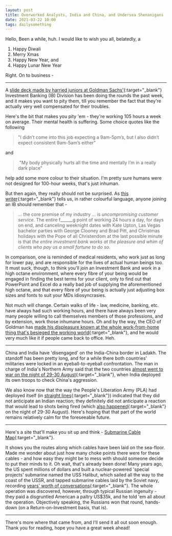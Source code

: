 ```yaml
---
layout: post
title: Overworked Analysts, India and China, and Undersea Shenanigans
date: 2021-03-22 10:00 
tags: dailysomething
---
```



Hello,
Been a while, huh. I would like to wish you all, belatedly, a
1. Happy Diwali   
2. Merry Xmas  
3. Happy New Year, and  
4. Happy Lunar New Year   
  
Right. On to business -  

____________________________________

A [slide deck made by harried juniors at Goldman Sachs'](https://assets.bwbx.io/documents/users/iqjWHBFdfxIU/rim9z3X.NpYk/v0){:target="_blank"} Investment Banking (IB) Division has been doing the rounds the past week, and it makes you want to pity them, till you remember the fact that they're actually very well compensated for their troubles.  
  
Here's the bit that makes you pity 'em - they're working 105 hours a week on average. Their mental health is suffering. Some choice quotes like the following  
> "I didn’t come into this job expecting a 9am-5pm’s, but I also didn’t expect consistent 9am-5am’s either"  

and

>  "My body physically hurts all the time and mentally I’m in a really dark place"   

help add some more colour to their situation. I'm pretty sure humans were not designed for 100-hour weeks, that's just inhuman.    

But then again, they really should not be surprised. As [this writer](http://epicureandealmaker.blogspot.com/2013/11/the-invention-of-leisure.html?m=1){:target="_blank"} tells us, in rather colourful language, anyone joining an IB should remember that - 
> ... the core premise of my industry ... is *uncompromising customer service*. The entire f______g point of working 24 hours a day, for days on end, and canceling weeknight dates with Kate Upton, Las Vegas bachelor parties with George Clooney and Brad Pitt, and Christmas holidays with the Pope of all Christendom at the last possible minute is that *the entire investment bank works at the pleasure and whim of clients who pay us a small fortune to do so*.  

In comparison, one is reminded of medical residents, who work just as long for lower pay, and are responsible for the lives of actual human beings too. It must suck, though, to think you'll join an Investment Bank and work in a high octane environment, where every fibre of your being would be engaged in finding the best terms for your client, only to find out that PowerPoint and Excel do a really bad job of supplying the aforementioned high octane, and that every fibre of your being is actually just adjusting box sizes and fonts to suit your MDs idiosyncrasies.     
  
Not much will change. Certain walks of life - law, medicine, banking, etc. have always had such working hours, and there have always been very many people willing to call themselves members of those professions, and by extension, work those inhumane hours. Oh and by the way, the CEO of Goldman has [made his displeasure known at the whole work-from-home thing that's besieged the working world](https://www.bloomberg.com/news/articles/2021-03-14/goldman-ceo-s-year-of-empty-offices-island-getaways-and-strife?sref=mGcsJ2E3){:target="_blank"}, and he would very much like it if people came back to office. Heh.  

____________________________________
China and India have 'disengaged' on the India-China border in Ladakh. The standoff has been pretty long, and for a while there both countries' militaries were locked in an eyeball-to-eyeball confrontation. The man in charge of India's Northern Army said that the two countries [almost went to war on the night of 29-30 August](https://twitter.com/shreyadhoundial/status/1362055976422023168?s=20){:target="_blank"}, when India deployed its own troops to check China's aggression.    
  
We also know now that the way the People's Liberation Army (PLA) had deployed itself (in [straight lines](https://www.gunnersshot.com/2021/02/sino-indian-logjam-aim-gone-astray-by.html){:target="_blank"}) indicated that they did not anticipate an Indian reaction; they definitely did not anticipate a reaction that would lead to shots being fired (which [also happened](https://www.indiatoday.in/india/story/china-again-attempts-to-close-in-on-indian-positions-warning-shots-fired-in-ladakh-1722230-2020-09-16){:target="_blank"} on the night of 29-30 August). Here's hoping that that part of the world remains relatively calm for the foreseeable future.  

____________________________________

Here's a site that'll make you sit up and think - [Submarine Cable Map](https://www.submarinecablemap.com){:target="_blank"}.  
  
It shows you the routes along which cables have been laid on the sea-floor. Made me wonder about just how many choke points there were for these cables - and how easy they might be to mess with should someone decide to put their minds to it. Oh wait, that's already been done! Many years ago, the US spent millions of dollars and built a nuclear-powered 'special projects' submarine named the USS Halibut, which sailed all the way to the coast of the USSR, and tapped submarine cables laid by the Soviet navy, recording [years' worth of conversations](https://en.wikipedia.org/wiki/Operation_Ivy_Bells){:target="_blank"}. The whole operation was discovered, however, through typical Russian ingenuity - they paid a disgruntled American a paltry US$35k, and he told 'em all about the operation. Objectively speaking, the Russians won that round, hands-down (on a Return-on-Investment basis, that is).  

____________________________________

There's more where that came from, and I'll send it all out soon enough. Thank you for reading, hope you have a great week ahead!